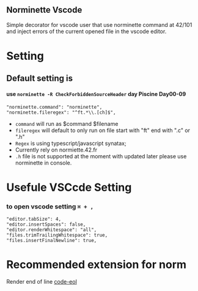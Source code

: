 ## Norminette Vscode

Simple decorator for vscode user that use norminette command at 42/101 and inject errors of the current opened file in the vscode editor.

# Setting

## Default setting is
#### use `norminette -R CheckForbiddenSourceHeader` day Piscine Day00-09
```
"norminette.command": "norminette",
"norminette.fileregex": "^ft.*\\.[ch]$",
```

- `command` will run as $command $filename
- `fileregex` will default to only run on file start with "ft" end with ".c" or ".h"
- `Regex` is using typescript/javascript synatax;
- Currently rely on normiette.42.fr
- `.h` file is not supported at the moment with updated later please use norminette in console.

# Usefule VSCcde Setting
### to open vscode setting `⌘ + ,`
```
"editor.tabSize": 4,
"editor.insertSpaces": false,
"editor.renderWhitespace": "all",
"files.trimTrailingWhitespace": true,
"files.insertFinalNewline": true,
```

# Recommended extension for norm

Render end of line [code-eol](https://marketplace.visualstudio.com/items?itemName=sohamkamani.code-eol)

